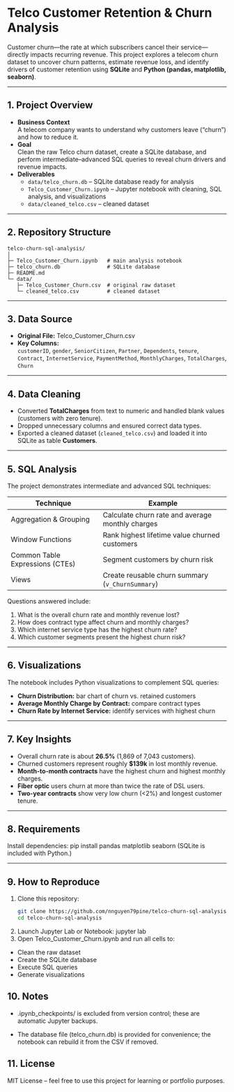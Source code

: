 # Telco Customer Retention & Churn Analysis

Customer churn—the rate at which subscribers cancel their service—directly impacts recurring revenue.
This project explores a telecom churn dataset to uncover churn patterns, estimate revenue loss,
and identify drivers of customer retention using **SQLite** and **Python (pandas, matplotlib, seaborn)**.

---

## 1. Project Overview
- **Business Context**  
  A telecom company wants to understand why customers leave (“churn”) and how to reduce it.
- **Goal**  
  Clean the raw Telco churn dataset, create a SQLite database, and perform intermediate–advanced SQL queries
  to reveal churn drivers and revenue impacts.
- **Deliverables**  
  - `data/telco_churn.db` – SQLite database ready for analysis  
  - `Telco_Customer_Churn.ipynb` – Jupyter notebook with cleaning, SQL analysis, and visualizations  
  - `data/cleaned_telco.csv` – cleaned dataset

---

## 2. Repository Structure

```
telco-churn-sql-analysis/
│
├─ Telco_Customer_Churn.ipynb   # main analysis notebook
├─ telco_churn.db               # SQLite database
├─ README.md
└─ data/
   ├─ Telco_Customer_Churn.csv  # original raw dataset
   └─ cleaned_telco.csv         # cleaned dataset

```
---

## 3. Data Source
- **Original File:** Telco_Customer_Churn.csv  
- **Key Columns:**  
  `customerID`, `gender`, `SeniorCitizen`, `Partner`, `Dependents`, `tenure`,  
  `Contract`, `InternetService`, `PaymentMethod`, `MonthlyCharges`, `TotalCharges`, `Churn`

---

## 4. Data Cleaning
- Converted **TotalCharges** from text to numeric and handled blank values (customers with zero tenure).
- Dropped unnecessary columns and ensured correct data types.
- Exported a cleaned dataset (`cleaned_telco.csv`) and loaded it into SQLite as table **Customers**.

---

## 5. SQL Analysis
The project demonstrates intermediate and advanced SQL techniques:

| Technique | Example |
|-----------|--------|
| Aggregation & Grouping | Calculate churn rate and average monthly charges |
| Window Functions | Rank highest lifetime value churned customers |
| Common Table Expressions (CTEs) | Segment customers by churn risk |
| Views | Create reusable churn summary (`v_ChurnSummary`) |

Questions answered include:
1. What is the overall churn rate and monthly revenue lost?
2. How does contract type affect churn and monthly charges?
3. Which internet service type has the highest churn rate?
4. Which customer segments present the highest churn risk?

---

## 6. Visualizations
The notebook includes Python visualizations to complement SQL queries:
- **Churn Distribution:** bar chart of churn vs. retained customers
- **Average Monthly Charge by Contract:** compare contract types
- **Churn Rate by Internet Service:** identify services with highest churn

---

## 7. Key Insights
- Overall churn rate is about **26.5%** (1,869 of 7,043 customers).
- Churned customers represent roughly **$139k** in lost monthly revenue.
- **Month-to-month contracts** have the highest churn and highest monthly charges.
- **Fiber optic** users churn at more than twice the rate of DSL users.
- **Two-year contracts** show very low churn (<2%) and longest customer tenure.

---

## 8. Requirements
Install dependencies:
pip install pandas matplotlib seaborn
(SQLite is included with Python.)

---

## 9. How to Reproduce
1. Clone this repository:
   ```bash
   git clone https://github.com/nnguyen79pine/telco-churn-sql-analysis.git
   cd telco-churn-sql-analysis
2. Launch Jupyter Lab or Notebook:
jupyter lab
3. Open Telco_Customer_Churn.ipynb and run all cells to:
- Clean the raw dataset
- Create the SQLite database
- Execute SQL queries
- Generate visualizations

## 10. Notes

- .ipynb_checkpoints/ is excluded from version control; these are automatic Jupyter backups.

- The database file (telco_churn.db) is provided for convenience;
the notebook can rebuild it from the CSV if removed.

## 11. License
MIT License – feel free to use this project for learning or portfolio purposes.

